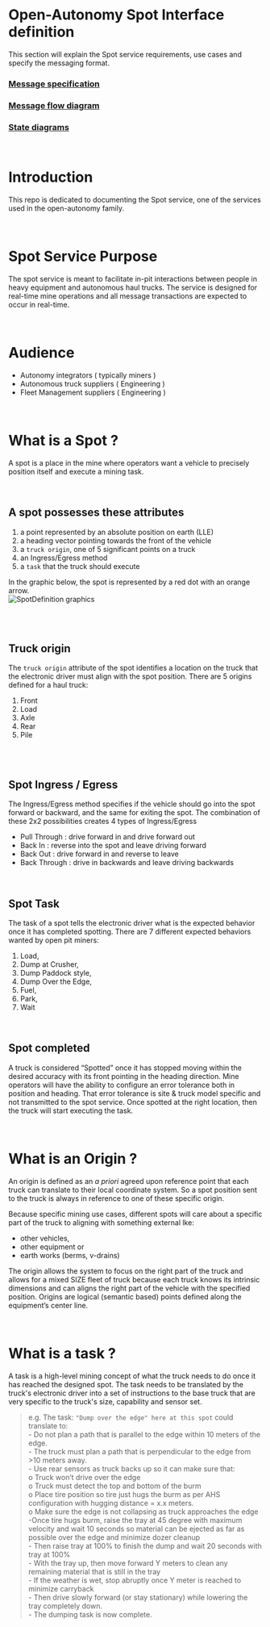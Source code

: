 # Open-Autonomy Spot Interface definition
This section will explain the Spot service requirements, use cases and specify the messaging format.

### [Message specification](./specification/README.md)
### [Message flow diagram](./diagram/README.md)
### [State diagrams](./diagram/README.md)

<br>

# Introduction
This repo is dedicated to documenting the Spot service, one of the services used in the open-autonomy family.

<br>

# Spot Service Purpose
The spot service is meant to facilitate in-pit interactions between people in heavy equipment and autonomous haul trucks.  The service is designed for real-time mine operations and all message transactions are expected to occur in real-time.

<br>

# Audience
- Autonomy integrators ( typically miners )
- Autonomous truck suppliers ( Engineering )
- Fleet Management suppliers ( Engineering )

<br>

# What is a Spot ?
A spot is a place in the mine where operators want a vehicle to precisely position itself and execute a mining task.

<br>

## A spot possesses these attributes
1. a point represented by an absolute position on earth (LLE)
2. a heading vector pointing towards the front of the vehicle
3. a `truck origin`, one of 5 significant points on a truck
4. an Ingress/Egress method
5. a `task` that the truck should execute

In the graphic below, the spot is represented by a red dot with an orange arrow. <br>
![SpotDefinition graphics](./draw.io/SpotDefinition.drawio.svg)

<br><br>

## Truck origin
The `truck origin` attribute of the spot identifies a location on the truck that the electronic driver must align with the spot position.  There are 5 origins defined for a haul truck:
1.	Front
2.	Load
3.	Axle
4.	Rear
5.	Pile

<br><br>

## Spot Ingress / Egress
The Ingress/Egress method specifies if the vehicle should go into the spot forward or backward, and the same for exiting the spot.  The combination of these 2x2 possibilities creates 4 types of Ingress/Egress
- Pull Through	: drive forward in and drive forward out
- Back In		: reverse into the spot and leave driving forward
- Back Out		: drive forward in and reverse to leave
- Back Through	: drive in backwards and leave driving backwards

<br>

## Spot Task
The task of a spot tells the electronic driver what is the expected behavior once it has completed spotting.  There are 7 different expected behaviors wanted by open pit miners:
1.	Load,
2.	Dump at Crusher,
3.	Dump Paddock style,
4.	Dump Over the Edge,
5.	Fuel,
6.	Park,
7.	Wait

<br>

## Spot completed
A truck is considered “Spotted” once it has stopped moving within the desired accuracy with its front pointing in the heading direction.  Mine operators will have the ability to configure an error tolerance both in position and heading.  That error tolerance is site & truck model specific and not transmitted to the spot service.  Once spotted at the right location, then the truck will start executing the task.

<br>

# What is an Origin ?
An origin is defined as an *a priori* agreed upon reference point that each truck can translate to their local coordinate system.  So a spot position sent to the truck is always in reference to one of these specific origin.

Because specific mining use cases, different spots will care about a specific part of the truck to aligning with something external lke:
- other vehicles,
- other equipment or
- earth works  (berms, v-drains)

The origin allows the system to focus on the right part of the truck and allows for a mixed SIZE fleet of truck because each truck knows its intrinsic dimensions and can aligns the right part of the vehicle with the specified position.  Origins are logical (semantic based) points defined along the equipment’s center line.

<br>

# What is a task ?
A task is a high-level mining concept of what the truck needs to do once it has reached the designed spot.  The task needs to be translated by the truck's electronic driver into a set of instructions to the base truck that are very specific to the truck's size, capability and sensor set.

> e.g. The task: `"Dump over the edge" here at this spot` could translate to:
<br>- Do not plan a path that is parallel to the edge within 10 meters of the edge.
<br>- The truck must plan a path that is perpendicular to the edge from >10 meters away.
<br>- Use rear sensors as truck backs up so it can make sure that:
<br>  o	Truck won’t drive over the edge
<br>  o	Truck must detect the top and bottom of the burm
<br>  o	Place tire position so tire just hugs the burm as per AHS configuration with hugging distance = x.x meters.
<br>  o	Make sure the edge is not collapsing as truck approaches the edge
<br>-Once tire hugs burm, raise the tray at 45 degree with maximum velocity and wait 10 seconds so material can be ejected as far as possible over the edge and minimize dozer cleanup
<br>- Then raise tray at 100% to finish the dump and wait 20 seconds with tray at 100%
<br>- With the tray up, then move forward Y meters to clean any remaining material that is still in the tray
<br>- If the weather is wet, stop abruptly once Y meter is reached to minimize carryback
<br>- Then drive slowly forward (or stay stationary) while lowering the tray completely down.
<br>- The dumping task is now complete.
